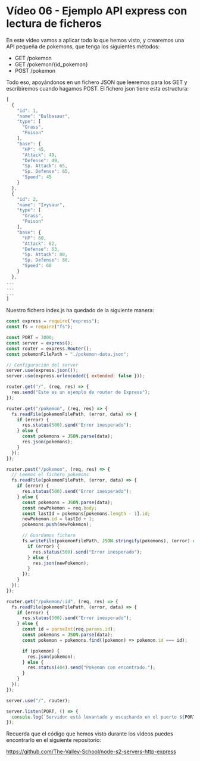 # Vídeo 06 - Ejemplo API express con lectura de ficheros

En este vídeo vamos a aplicar todo lo que hemos visto, y crearemos una API pequeña de pokemons, que tenga los siguientes métodos:

- GET /pokemon
- GET /pokemon/{id_pokemon}
- POST /pokemon

Todo eso, apoyándonos en un fichero JSON que leeremos para los GET y escribiremos cuando hagamos POST. El fichero json tiene esta estructura:

```jsx
[
  {
    "id": 1,
    "name": "Bulbasaur",
    "type": [
      "Grass",
      "Poison"
    ],
    "base": {
      "HP": 45,
      "Attack": 49,
      "Defense": 49,
      "Sp. Attack": 65,
      "Sp. Defense": 65,
      "Speed": 45
    }
  },
  {
    "id": 2,
    "name": "Ivysaur",
    "type": [
      "Grass",
      "Poison"
    ],
    "base": {
      "HP": 60,
      "Attack": 62,
      "Defense": 63,
      "Sp. Attack": 80,
      "Sp. Defense": 80,
      "Speed": 60
    }
  },
...
...
...
]
```

Nuestro fichero index.js ha quedado de la siguiente manera:

```jsx
const express = require("express");
const fs = require("fs");

const PORT = 3000;
const server = express();
const router = express.Router();
const pokemonFilePath = "./pokemon-data.json";

// Configuración del server
server.use(express.json());
server.use(express.urlencoded({ extended: false }));

router.get("/", (req, res) => {
  res.send("Este es un ejemplo de router de Express");
});

router.get("/pokemon", (req, res) => {
  fs.readFile(pokemonFilePath, (error, data) => {
    if (error) {
      res.status(500).send("Error inesperado");
    } else {
      const pokemons = JSON.parse(data);
      res.json(pokemons);
    }
  });
});

router.post("/pokemon", (req, res) => {
  // Leemos el fichero pokemons
  fs.readFile(pokemonFilePath, (error, data) => {
    if (error) {
      res.status(500).send("Error inesperado");
    } else {
      const pokemons = JSON.parse(data);
      const newPokemon = req.body;
      const lastId = pokemons[pokemons.length - 1].id;
      newPokemon.id = lastId + 1;
      pokemons.push(newPokemon);

      // Guardamos fichero
      fs.writeFile(pokemonFilePath, JSON.stringify(pokemons), (error) => {
        if (error) {
          res.status(500).send("Error inesperado");
        } else {
          res.json(newPokemon);
        }
      });
    }
  });
});

router.get("/pokemon/:id", (req, res) => {
  fs.readFile(pokemonFilePath, (error, data) => {
    if (error) {
      res.status(500).send("Error inesperado");
    } else {
      const id = parseInt(req.params.id);
      const pokemons = JSON.parse(data);
      const pokemon = pokemons.find((pokemon) => pokemon.id === id);

      if (pokemon) {
        res.json(pokemon);
      } else {
        res.status(404).send("Pokemon con encontrado.");
      }
    }
  });
});

server.use("/", router);

server.listen(PORT, () => {
  console.log(`Servidor está levantado y escuchando en el puerto ${PORT}`);
});
```

Recuerda que el código que hemos visto durante los vídeos puedes encontrarlo en el siguiente repositorio:

<https://github.com/The-Valley-School/node-s2-servers-http-express>
